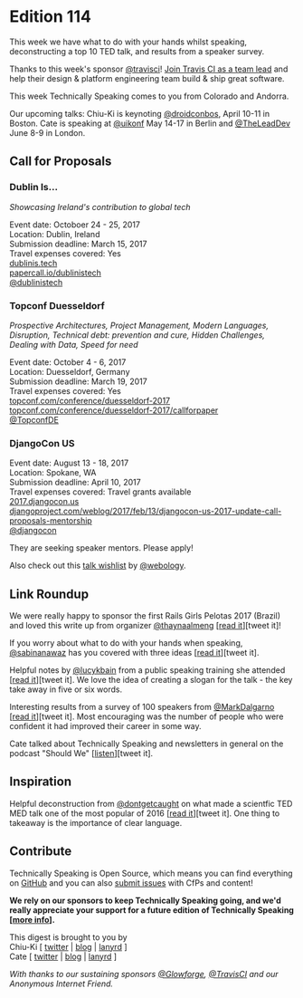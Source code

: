 # Edition 114

This week we have what to do with your hands whilst speaking, deconstructing a top 10 TED talk, and results from a speaker survey.

Thanks to this week's sponsor [@travisci](http://twitter.com/travisci)! [Join Travis CI as a team lead](https://travisci.workable.com/jobs/432154) and help their design & platform engineering team build & ship great software.

This week Technically Speaking comes to you from Colorado and Andorra.

Our upcoming talks: Chiu-Ki is keynoting [@droidconbos](http://twitter.com/droidconbos), April 10-11 in Boston. Cate is speaking at [@uikonf](http://twitter.com/uikonf) May 14-17 in Berlin and [@TheLeadDev](http://twitter.com/theleaddev) June 8-9 in London.


## Call for Proposals

### Dublin Is...
*Showcasing Ireland's contribution to global tech*

Event date: Octoboer 24 - 25, 2017  
Location: Dublin, Ireland  
Submission deadline: March 15, 2017  
Travel expenses covered: Yes  
[dublinis.tech](http://www.dublinis.tech/)  
[papercall.io/dublinistech](https://www.papercall.io/dublinistech)  
[@dublinistech](https://twitter.com/dublinistech)


### Topconf Duesseldorf
*Prospective Architectures, Project Management, Modern Languages, Disruption, Technical debt: prevention and cure, Hidden Challenges, Dealing with Data, Speed for need*

Event date: October 4 - 6, 2017  
Location: Duesseldorf, Germany  
Submission deadline: March 19, 2017  
Travel expenses covered: Yes  
[topconf.com/conference/duesseldorf-2017](https://www.topconf.com/conference/duesseldorf-2017/)  
[topconf.com/conference/duesseldorf-2017/callforpaper](https://www.topconf.com/conference/duesseldorf-2017/callforpaper)  
[@TopconfDE](https://twitter.com/TopconfDE)


### DjangoCon US

Event date: August 13 - 18, 2017  
Location: Spokane, WA  
Submission deadline: April 10, 2017  
Travel expenses covered: Travel grants available  
[2017.djangocon.us](https://2017.djangocon.us/)  
[djangoproject.com/weblog/2017/feb/13/djangocon-us-2017-update-call-proposals-mentorship](https://www.djangoproject.com/weblog/2017/feb/13/djangocon-us-2017-update-call-proposals-mentorship)  
[@djangocon](https://twitter.com/djangocon)

They are seeking speaker mentors. Please apply!

Also check out this [talk wishlist](https://jefftriplett.com/2016/djangocon-us-talks-id-like-to-see/) by [@webology](https://twitter.com/webology).


## Link Roundup

We were really happy to sponsor the first Rails Girls Pelotas 2017 (Brazil) and loved this write up from organizer [@thaynaalmeng](http://twitter.com/thaynaalmeng) [[read it](https://gist.github.com/euthayna/228ede48306a894a257349e6c51913d7)][tweet it]!

If you worry about what to do with your hands when speaking, [@sabinanawaz](http://twitter.com/sabinanawaz) has you covered with three ideas [[read it](http://www.inc.com/sabina-nawaz/3-things-to-do-with-your-hands-when-you-speak.html)][tweet it].

Helpful notes by [@lucykbain](http://twitter.com/lucykbain) from a public speaking training she attended [[read it](http://lucybain.com/blog/2017/public-speaking-notes/)][tweet it]. We love the idea of creating a slogan for the talk - the key take away in five or six words.

Interesting results from a survey of 100 speakers from [@MarkDalgarno](http://twitter.com/MarkDalgarno) [[read it](https://medium.com/@markdalgarno/what-a-survey-of-100-conference-speakers-told-me-7fcc5eac7d3d#.at19rs6e2)][tweet it]. Most encouraging was the number of people who were confident it had improved their career in some way.

Cate talked about Technically Speaking and newsletters in general on the podcast "Should We" [[listen](http://www.shouldwe.co/season-02/give-advice)][tweet it].

## Inspiration

Helpful deconstruction from [@dontgetcaught](http://twitter.com/dontgetcaught) on what made a scientfic TED MED talk one of the most popular of 2016 [[read it](http://eloquentwoman.blogspot.com/2017/02/what-made-this-one-of-teds-most-popular.html)][tweet it]. One thing to takeaway is the importance of clear language.  

## Contribute

Technically Speaking is Open Source, which means you can find everything on [GitHub](https://github.com/catehstn/technically-speaking/) and you can also [submit issues](https://github.com/catehstn/technically-speaking/issues/new) with CfPs and content!

**We rely on our sponsors to keep Technically Speaking going, and we'd really appreciate your support for a future edition of Technically Speaking [[more info](http://www.techspeak.email/sponsorship/)].**  


This digest is brought to you by  
Chiu-Ki [ [twitter](https://twitter.com/chiuki) | [blog](http://blog.sqisland.com/) | [lanyrd](http://lanyrd.com/profile/chiuki/) ]  
Cate [ [twitter](https://twitter.com/catehstn) | [blog](http://www.cate.blog/) | [lanyrd](http://lanyrd.com/profile/catehstn/) ]

*With thanks to our sustaining sponsors [@Glowforge](http://twitter.com/glowforge), [@TravisCI](http://twitter.com/travisci) and our Anonymous Internet Friend.*
